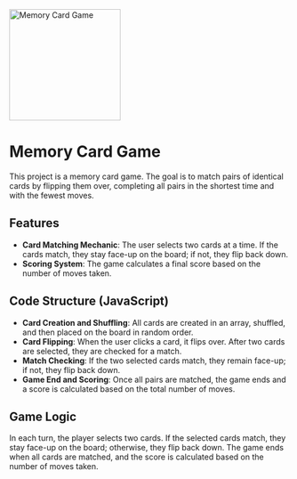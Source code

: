 <img src="https://res.cloudinary.com/dkqu2s9gz/image/upload/v1730660810/hbnejj44whuxpfexvcn3.png" alt="Memory Card Game" width="200">

# Memory Card Game

This project is a memory card game. The goal is to match pairs of identical cards by flipping them over, completing all pairs in the shortest time and with the fewest moves.

## Features

- **Card Matching Mechanic**: The user selects two cards at a time. If the cards match, they stay face-up on the board; if not, they flip back down.
- **Scoring System**: The game calculates a final score based on the number of moves taken.

## Code Structure (JavaScript)

- **Card Creation and Shuffling**: All cards are created in an array, shuffled, and then placed on the board in random order.
- **Card Flipping**: When the user clicks a card, it flips over. After two cards are selected, they are checked for a match.
- **Match Checking**: If the two selected cards match, they remain face-up; if not, they flip back down.
- **Game End and Scoring**: Once all pairs are matched, the game ends and a score is calculated based on the total number of moves.

## Game Logic

In each turn, the player selects two cards. If the selected cards match, they stay face-up on the board; otherwise, they flip back down. The game ends when all cards are matched, and the score is calculated based on the number of moves taken.
